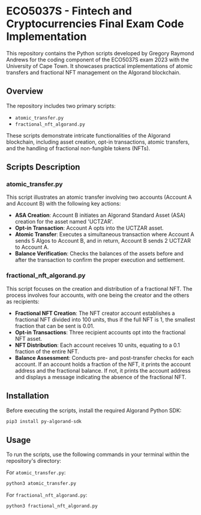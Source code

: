 # ECO5037S - Fintech and Cryptocurrencies Final Exam Code Implementation 

This repository contains the Python scripts developed by Gregory Raymond Andrews for the coding component of the ECO5037S exam 2023 with the University of Cape Town. It showcases practical implementations of atomic transfers and fractional NFT management on the Algorand blockchain.

## Overview

The repository includes two primary scripts:

- `atomic_transfer.py`
- `fractional_nft_algorand.py`

These scripts demonstrate intricate functionalities of the Algorand blockchain, including asset creation, opt-in transactions, atomic transfers, and the handling of fractional non-fungible tokens (NFTs).

## Scripts Description

### atomic_transfer.py

This script illustrates an atomic transfer involving two accounts (Account A and Account B) with the following key actions:

- **ASA Creation**: Account B initiates an Algorand Standard Asset (ASA) creation for the asset named 'UCTZAR'.
- **Opt-in Transaction**: Account A opts into the UCTZAR asset.
- **Atomic Transfer**: Executes a simultaneous transaction where Account A sends 5 Algos to Account B, and in return, Account B sends 2 UCTZAR to Account A.
- **Balance Verification**: Checks the balances of the assets before and after the transaction to confirm the proper execution and settlement.

### fractional_nft_algorand.py

This script focuses on the creation and distribution of a fractional NFT. The process involves four accounts, with one being the creator and the others as recipients:

- **Fractional NFT Creation**: The NFT creator account establishes a fractional NFT divided into 100 units, thus if the full NFT is 1, the smallest fraction that can be sent is 0.01.
- **Opt-in Transactions**: Three recipient accounts opt into the fractional NFT asset.
- **NFT Distribution**: Each account receives 10 units, equating to a 0.1 fraction of the entire NFT.
- **Balance Assessment**: Conducts pre- and post-transfer checks for each account. If an account holds a fraction of the NFT, it prints the account address and the fractional balance. If not, it prints the account address and displays a message indicating the absence of the fractional NFT.

## Installation

Before executing the scripts, install the required Algorand Python SDK:

```bash
pip3 install py-algorand-sdk
```

## Usage

To run the scripts, use the following commands in your terminal within the repository's directory:

For `atomic_transfer.py`:

```bash
python3 atomic_transfer.py
```

For `fractional_nft_algorand.py`:

```bash
python3 fractional_nft_algorand.py
```
